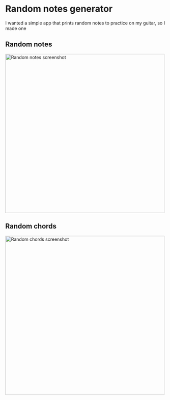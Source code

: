 # Random notes generator

I wanted a simple app that prints random notes to practice on my guitar, so I made one

## Random notes
<img width="500" alt="Random notes screenshot" src="https://github.com/cyrilgourgouillon/random-notes/assets/26598462/f4eb92c6-1ca5-4d95-8963-ed9263e834e8">

## Random chords
<img width="500" alt="Random chords screenshot" src="https://github.com/cyrilgourgouillon/random-notes/assets/26598462/d61a830d-a4e9-4787-8f0c-aad5ea4180b6">
